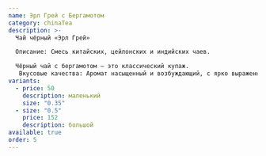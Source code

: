 ```yaml
---
name: Эрл Грей с Бергамотом
category: chinaTea
description: >-
  Чай чёрный «Эрл Грей» 

  Описание: Смесь китайских, цейлонских и индийских чаев. 

  Чёрный чай с бергамотом – это классический купаж. 
   Вкусовые качества: Аромат насыщенный и возбуждающий, с ярко выраженными цитрусовыми нотами. Чай подходит для чаепития в любое время суток, успокаивает и освежает.
variants:
  - price: 50
    description: маленький
    size: "0.35"
  - size: "0.5"
    price: 152
    description: большой
available: true
order: 5
---
```

